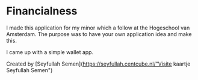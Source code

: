 # Financialness

I made this application for my minor which a follow at the Hogeschool van Amsterdam. The purpose was to have your own application idea
and make this. 

I came up with a simple wallet app.

Created by [Seyfullah Semen](https://seyfullah.centcube.nl/"Visite kaartje Seyfullah Semen") 
